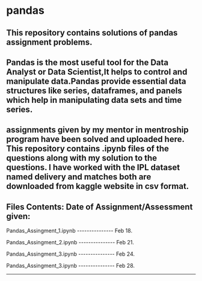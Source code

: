 # pandas

This repository contains solutions of pandas assignment problems.
-----------------------------------------------------------------------------------------------------------------------------------
Pandas is the most useful tool for the Data Analyst or Data Scientist,It helps to control and manipulate data.Pandas provide 
essential data structures like series, dataframes, and panels which help in manipulating data sets and time series.
-----------------------------------------------------------------------------------------------------------------------------------
assignments given by my mentor in mentroship program have been solved and uploaded here. 
This repository contains .ipynb files of the questions along with my solution to the questions.
I have worked with the IPL dataset named delivery and matches both are downloaded from kaggle website in csv format.
----------------------------------------------------------------------------------------------------------------------------------------------------------------------------------------------------------------------------------------------------------------------
Files Contents:                          Date of Assignment/Assessment given:
-----------------------------------------------------------------------------------------------------------------------------------
Pandas_Assingment_1.ipynb         ---------------        Feb 18.

Pandas_Assingment_2.ipynb         ---------------        Feb 21.

Pandas_Assingment_3.ipynb         ---------------        Feb 24.

Pandas_Assingment_3.ipynb         ---------------        Feb 28.

---------------------------------------------------------------------------------------------------------------------------------------------------------------------------------------------------------------------------------------------------------------------
